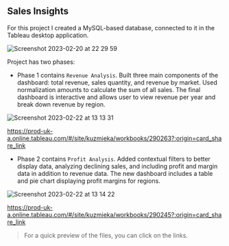 ## Sales Insights

For this project I created a MySQL-based database, connected to it in the Tableau desktop application. 

![Screenshot 2023-02-20 at 22 29 59](https://user-images.githubusercontent.com/85711789/220201928-327f5712-5f50-46fc-8ac2-7c45fc79229d.png)

Project has two phases:
* Phase 1 contains `Revenue Analysis`. Built three main components of the dashboard: total revenue, sales quantity, and revenue by market. Used normalization amounts to calculate the sum of all sales. The final dashboard is interactive and allows user to view revenue per year and break down revenue by region.

![Screenshot 2023-02-22 at 13 13 31](https://user-images.githubusercontent.com/85711789/220617054-de60c55c-d59e-43bc-a690-b42312c6a3dd.png)


https://prod-uk-a.online.tableau.com/#/site/kuzmieka/workbooks/290263?:origin=card_share_link
    
    
* Phase 2 contains `Profit Analysis`. Added contextual filters to better display data, analyzing declining sales, and including profit and margin data in addition to revenue data. The new dashboard includes a table and pie chart displaying profit margins for regions.

![Screenshot 2023-02-22 at 13 14 22](https://user-images.githubusercontent.com/85711789/220617288-760c0523-2c6a-4420-9ab2-bf4e2ef0f435.png)


https://prod-uk-a.online.tableau.com/#/site/kuzmieka/workbooks/290245?:origin=card_share_link

> For a quick preview of the files, you can click on the links.
